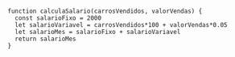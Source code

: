 ~~~Exercícios de Fixação de Javascript - Treino 1

function calculaSalario(carrosVendidos, valorVendas) {
  const salarioFixo = 2000
  let salarioVariavel = carrosVendidos*100 + valorVendas*0.05
  let salarioMes = salarioFixo + salarioVariavel
  return salarioMes
}

~~~